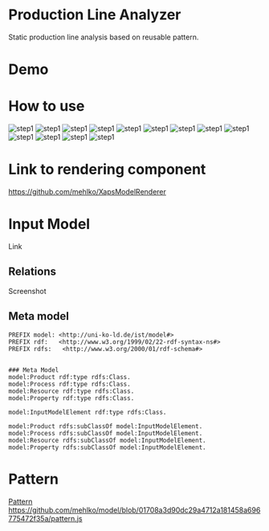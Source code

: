 # Production Line Analyzer

Static production line analysis based on reusable pattern.

# Demo

# How to use

![step1](doc/doc1.png)
![step1](doc/doc2.png)
![step1](doc/doc3.png)
![step1](doc/doc4.png)
![step1](doc/doc5.png)
![step1](doc/doc6.png)
![step1](doc/doc7.png)
![step1](doc/doc8.png)
![step1](doc/doc9.png)
![step1](doc/doc10.png)
![step1](doc/doc11.png)
![step1](doc/doc12.png)
![step1](doc/doc13.png)

# Link to rendering component

https://github.com/mehlko/XapsModelRenderer

# Input Model

Link

## Relations
Screenshot

## Meta model

```
PREFIX model: <http://uni-ko-ld.de/ist/model#>
PREFIX rdf:   <http://www.w3.org/1999/02/22-rdf-syntax-ns#>
PREFIX rdfs:   <http://www.w3.org/2000/01/rdf-schema#>


### Meta Model
model:Product rdf:type rdfs:Class.
model:Process rdf:type rdfs:Class.
model:Resource rdf:type rdfs:Class.
model:Property rdf:type rdfs:Class.

model:InputModelElement rdf:type rdfs:Class.

model:Product rdfs:subClassOf model:InputModelElement.
model:Process rdfs:subClassOf model:InputModelElement.
model:Resource rdfs:subClassOf model:InputModelElement.
model:Property rdfs:subClassOf model:InputModelElement.
```

# Pattern

[Pattern](./pattern.js)
https://github.com/mehlko/model/blob/01708a3d90dc29a4712a181458a696775472f35a/pattern.js
